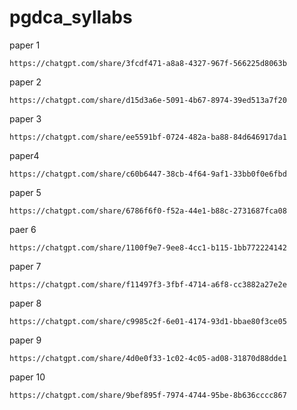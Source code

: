 # pgdca_syllabs

paper 1 
```
https://chatgpt.com/share/3fcdf471-a8a8-4327-967f-566225d8063b
```
paper 2
```
https://chatgpt.com/share/d15d3a6e-5091-4b67-8974-39ed513a7f20
```
paper 3
```
https://chatgpt.com/share/ee5591bf-0724-482a-ba88-84d646917da1
```
paper4 
```
https://chatgpt.com/share/c60b6447-38cb-4f64-9af1-33bb0f0e6fbd
```
paper 5
```
https://chatgpt.com/share/6786f6f0-f52a-44e1-b88c-2731687fca08
```
paer 6
```
https://chatgpt.com/share/1100f9e7-9ee8-4cc1-b115-1bb772224142
```
paper 7
```
https://chatgpt.com/share/f11497f3-3fbf-4714-a6f8-cc3882a27e2e
```
paper 8
```
https://chatgpt.com/share/c9985c2f-6e01-4174-93d1-bbae80f3ce05
```
paper 9 
```
https://chatgpt.com/share/4d0e0f33-1c02-4c05-ad08-31870d88dde1
```
paper 10 
```
https://chatgpt.com/share/9bef895f-7974-4744-95be-8b636cccc867
```
